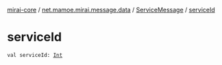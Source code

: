 [mirai-core](../../index.md) / [net.mamoe.mirai.message.data](../index.md) / [ServiceMessage](index.md) / [serviceId](./service-id.md)

# serviceId

`val serviceId: `[`Int`](https://kotlinlang.org/api/latest/jvm/stdlib/kotlin/-int/index.html)
